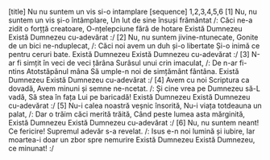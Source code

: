 [title] Nu nu suntem un vis si-o intamplare
[sequence] 1,2,3,4,5,6
[1]
Nu, nu suntem un vis și-o întâmplare,
Un lut de sine însuși frământat
/: Căci ne-a zidit o forțță creatoare,
O-nțelepciune fără de hotare
Există Dumnezeu
Există Dumnezeu cu-adevărat :/
[2]
Nu, nu suntem jivine-ntunecate,
Gonite de un bici ne-nduplecat,
/: Căci noi avem un duh și-o libertate
Și-o inimă ce pentru ceruri bate.
Există Dumnezeu
Există Dumnezeu cu-adevărat :/
[3]
N-ar fi simțit în veci de veci țărâna
Surâsul unui crin imaculat,
/: De n-ar fi-ntins Atotstăpânul mâna
Să umple-n noi de simțământ fântâna.
Există Dumnezeu
Există Dumnezeu cu-adevărat :/
[4]
Avem cu noi Scriptura ca dovadă,
Avem minuni și semne ne-ncetat.
/: Și cine vrea pe Dumnezeu să-L vadă,
Să stea în fața Lui pe baricadă!
Există Dumnezeu
Există Dumnezeu cu-adevărat :/
[5]
Nu-i calea noastră veșnic însorită,
Nu-i viața totdeauna un palat,
/: Dar o trăim căci merită trăită,
Când peste lumea asta mărginită,
Există Dumnezeu
Există Dumnezeu cu-adevărat :/
[6]
Nu, nu suntem neant! Ce fericire!
Supremul adevăr s-a revelat.
/: Isus e-n noi lumină și iubire,
Iar moartea-i doar un zbor spre nemurire
Există Dumnezeu
Există Dumnezeu, ce minunat! :/

